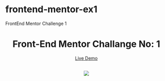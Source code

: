 # frontend-mentor-ex1
FrontEnd Mentor Challenge 1

<div align="center">
  <h1>Front-End Mentor Challange No: 1</h1>
  <p><a href="https://frontmentorex1.netlify.app/">Live Demo</a></p>
  <br>
  <img src="https://github.com/DevenRathod2/frontend-mentor-ex1/blob/main/assets/screenshort.png"></img>
  
</div>
